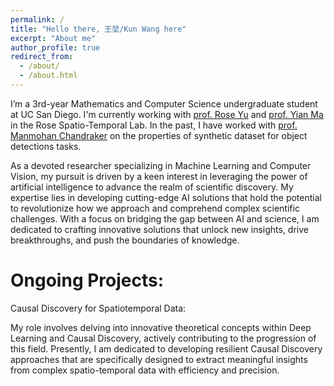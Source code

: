 ```yaml
---
permalink: /
title: "Hello there, 王堃/Kun Wang here"
excerpt: "About me"
author_profile: true
redirect_from: 
  - /about/
  - /about.html
---
```




<!-- ![Illustration of combining vision and language modalities](/images/image_to_text_vis.png){: .align-right width="300px"} -->
I’m a 3rd-year Mathematics and Computer Science undergraduate student at UC San Diego. I'm currently working with [prof. Rose Yu](https://roseyu.com/) and [prof. Yian Ma](https://sites.google.com/view/yianma/home) in the Rose Spatio-Temporal Lab. In the past, I have worked with [prof. Manmohan Chandraker](https://cseweb.ucsd.edu/~mkchandraker/) on the properties of synthetic dataset for object detections tasks. 

As a devoted researcher specializing in Machine Learning and Computer Vision, my pursuit is driven by a keen interest in leveraging the power of artificial intelligence to advance the realm of scientific discovery. My expertise lies in developing cutting-edge AI solutions that hold the potential to revolutionize how we approach and comprehend complex scientific challenges. With a focus on bridging the gap between AI and science, I am dedicated to crafting innovative solutions that unlock new insights, drive breakthroughs, and push the boundaries of knowledge.

Ongoing Projects:
======
Causal Discovery for Spatiotemporal Data:

My role involves delving into innovative theoretical concepts within Deep Learning and Causal Discovery, actively contributing to the progression of this field. Presently, I am dedicated to developing resilient Causal Discovery approaches that are specifically designed to extract meaningful insights from complex spatio-temporal data with efficiency and precision.
